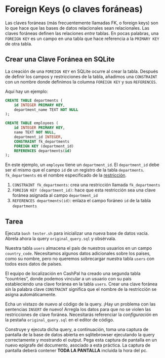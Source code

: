 # Foreign Keys (o claves foráneas)

Las claves foráneas (más frecuentemente llamadas FK, o foreign keys) son lo que hace que las bases de datos relacionales sean relacionales. Las claves foráneas definen las relaciones _entre_ tablas. En pocas palabras, una `FOREIGN KEY` es un campo en una tabla que hace referencia a la `PRIMARY KEY` de otra tabla.

## Crear una Clave Foránea en SQLite

La creación de una `FOREIGN KEY` en SQLite ocurre al crear la tabla. Después de definir los campos y restricciones de la tabla, añadimos una `CONSTRAINT` con un nombre donde definimos la columna `FOREIGN KEY` y sus `REFERENCES`.

Aquí hay un ejemplo:

```sql
CREATE TABLE departments (
    id INTEGER PRIMARY KEY,
    department_name TEXT NOT NULL
);

CREATE TABLE employees (
    id INTEGER PRIMARY KEY,
    name TEXT NOT NULL,
    department_id INTEGER,
    CONSTRAINT fk_departments
    FOREIGN KEY (department_id)
    REFERENCES departments(id)
);
```

En este ejemplo, un `employee` tiene un `department_id`. El `department_id` debe ser el mismo que el campo `id` de un registro de la tabla `departments`. `fk_departments` es el nombre especificado de la [restricción](https://www.sqlite.org/lang_createtable.html#constraint_enforcement).

1. `CONSTRAINT fk_departments`: crea una restricción llamada `fk_departments`
2. `FOREIGN KEY (department_id)`: hace que esta restricción sea una clave foránea asignada al campo `department_id`
3. `REFERENCES departments(id)`: enlaza el campo foráneo `id` de la tabla `departments`

## Tarea

Ejecuta `bash tester.sh` para inicializar una nueva base de datos vacía. Abrela ahora la query `original_query.sql` y obsérvala.

Nuestra tabla `users` almacena el país de nuestros usuarios en un campo `country_code`. Necesitamos algunos datos adicionales sobre los países, como su nombre, pero no queremos sobrecargar nuestra tabla `users` con todos esos datos de países.

El equipo de localización en CashPal ha creado una segunda tabla “countries”, donde podemos vincular a un usuario con su país estableciendo una clave foránea en la tabla `users`. Crear una clave foránea sin la palabra clave `CONSTRAINT` significa que el nombre de la restricción se asigna automáticamente.

Echa un vistazo de nuevo al código de la query. ¡Hay un problema con las sentencias `INSERT` de nuevo! Arregla los datos para que no se violen las restricciones de clave foránea. Necesitarás referenciar la _configuración_ en la pestaña `original_query.sql` en el editor de código.

Construye y ejecuta dicha query, a continuación, toma una captura de pantalla de la base de datos abierta en sqlitebrowser ejecutando la query correctamente y mostrando el output. Pega esta captura de pantalla en un nuevo epígrafe del documento, asociado a esta práctica. La captura de pantalla deberá contener **TODA LA PANTALLA** incluida la hora del pc.
